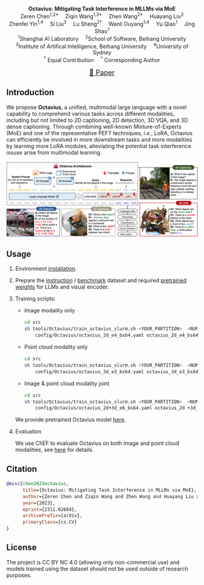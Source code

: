 <br/>

<div align="center" style={{fontSize: '50px'}}>
    <b>Octavius: Mitigating Task Interference in MLLMs via MoE</b> <br/>
</div>


<div align="center">
    Zeren Chen<sup>1,2*</sup>&emsp;
    Ziqin Wang<sup>1,3*</sup>&emsp;
    Zhen Wang<sup>2*</sup>&emsp;
    Huayang Liu<sup>2</sup>
    <br/>
    Zhenfei Yin<sup>1,4</sup>&emsp;
    Si Liu<sup>3</sup>&emsp;
    Lu Sheng<sup>2†</sup>&emsp;
    Wanli Ouyang<sup>1,4</sup>&emsp;
    Yu Qiao<sup>1</sup>&emsp;
    Jing Shao<sup>1</sup>
</div>

<div align="center">
    <sup>1</sup>Shanghai AI Laboratory&emsp;
    <sup>2</sup>School of Software, Beihang University
    <br/>
    <sup>3</sup>Institute of Artifical Intelligence, Beihang University&emsp;
    <sup>4</sup>University of Sydney
    <br/>
    <sup>*</sup> Equal Contribution&emsp;
    <sup>†</sup> Corresponding Author
</div>

<p align="center" style={{paddingTop: '0.75rem'}}>
    <font size='4'>
    <a href="https://arxiv.org/abs/2311.02684" target="_blank">📄 Paper</a>
    </font>
</p>

## Introduction

We propose **Octavius**, a unified, multimodal large language with a novel capability to comprehend various tasks across different modalities, including but not limited to 2D captioning, 2D detection, 3D VQA, and 3D dense captioning. Through combining well-known Mixture-of-Experts (MoE) and one of the representative PEFT techniques, *i.e.*, LoRA, Octavius can efficiently be involved in more downstream tasks and more modalities by learning more LoRA modules, alleviating the potential task interference issuse arise from multimodal learning.

<img src="../images/Octavius_arch.png"/>
<br/>

## Usage

1. Environment [installation](https://openlamm.github.io/tutorial/installation#training).

2. Prepare the [instruction](https://openlamm.github.io/tutorial/datasets/instruction) / [benchmark](https://openlamm.github.io/tutorial/datasets/benchmark) dataset and required [pretrained weights](https://openlamm.github.io/tutorial/training#prepare-required-checkpoints) for LLMs and visual encoder.

3. Training scripts:

    - Image modality only

        ```bash
        cd src
        sh tools/Octavius/train_octavius_slurm.sh <YOUR_PARTITION>  <NUM_GPU> \
            config/Octavius/octavius_2d_e4_bs64.yaml octavius_2d_e4_bs64
        ```

    - Point cloud modality only

        ```bash
        cd src
        sh tools/Octavius/train_octavius_slurm.sh <YOUR_PARTITION>  <NUM_GPU> \
            config/Octavius/octavius_3d_e3_bs64.yaml octavius_3d_e3_bs64
        ```

    - Image & point cloud modality joint

        ```bash
        cd src
        sh tools/Octavius/train_octavius_slurm.sh <YOUR_PARTITION>  <NUM_GPU> \
            config/Octavius/octavius_2d+3d_e6_bs64.yaml octavius_2d +3d_e6_bs64
        ```

    We provide pretrained Octavius model [here](https://openlamm.github.io/tutorial/training#octavius-model-zoo).

4. Evaluation

    We use ChEF to evaluate Octavius on both image and point cloud modalities, see [here](https://openlamm.github.io/tutorial/benchmark/default#lamm-benchmark) for details.

## Citation

```bibtex
@misc{chen2023octavius,
      title={Octavius: Mitigating Task Interference in MLLMs via MoE}, 
      author={Zeren Chen and Ziqin Wang and Zhen Wang and Huayang Liu and Zhenfei Yin and Si Liu and Lu Sheng and Wanli Ouyang and Yu Qiao and Jing Shao},
      year={2023},
      eprint={2311.02684},
      archivePrefix={arXiv},
      primaryClass={cs.CV}
}
```

## License

The project is CC BY NC 4.0 (allowing only non-commercial use) and models trained using the dataset should not be used outside of research purposes. 